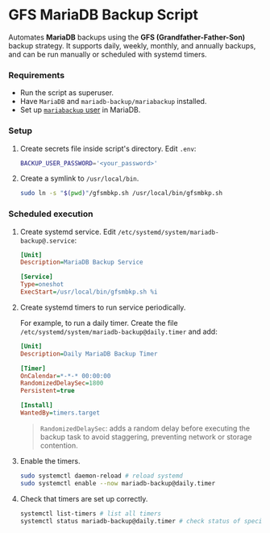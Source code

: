 # GFS MariaDB Backup Script

Automates **MariaDB** backups using the **GFS (Grandfather-Father-Son)** backup strategy. It supports daily, weekly, monthly, and annually backups, and can be run manually or scheduled with systemd timers.

### Requirements

-   Run the script as superuser.
-   Have `MariaDB` and `mariadb-backup/mariabackup` installed.
-   Set up [`mariabackup` user](https://mariadb.com/kb/en/mariabackup-overview/#authentication-and-privileges) in MariaDB.

### Setup

1.  Create secrets file inside script's directory. Edit `.env`:

    ```bash
    BACKUP_USER_PASSWORD='<your_password>'
    ```

1.  Create a symlink to `/usr/local/bin`.

    ```bash
    sudo ln -s "$(pwd)"/gfsmbkp.sh /usr/local/bin/gfsmbkp.sh
    ```

### Scheduled execution

1.  Create systemd service. Edit `/etc/systemd/system/mariadb-backup@.service`:

     ```ini
     [Unit]
     Description=MariaDB Backup Service

     [Service]
     Type=oneshot
     ExecStart=/usr/local/bin/gfsmbkp.sh %i
     ```

1.  Create systemd timers to run service periodically.

    For example, to run a daily timer. Create the file `/etc/systemd/system/mariadb-backup@daily.timer` and add:

    ```ini
    [Unit]
    Description=Daily MariaDB Backup Timer

    [Timer]
    OnCalendar=*-*-* 00:00:00
    RandomizedDelaySec=1800
    Persistent=true

    [Install]
    WantedBy=timers.target
    ```

    > `RandomizedDelaySec`: adds a random delay before executing the backup task to avoid staggering, preventing network or storage contention.

1.  Enable the timers.

    ```bash
    sudo systemctl daemon-reload # reload systemd
    sudo systemctl enable --now mariadb-backup@daily.timer
    ```

1.  Check that timers are set up correctly.

    ```bash
    systemctl list-timers # list all timers
    systemctl status mariadb-backup@daily.timer # check status of specific timer
    ```
